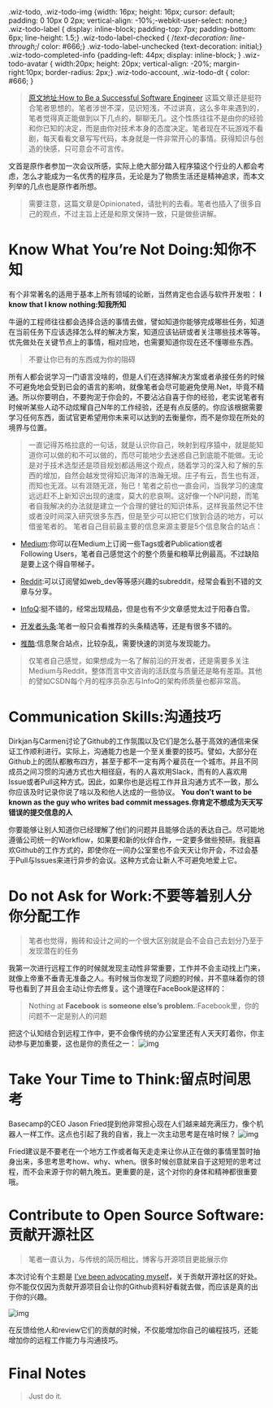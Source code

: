 ﻿.wiz-todo, .wiz-todo-img {width: 16px; height: 16px; cursor: default; padding: 0 10px 0 2px; vertical-align: -10%;-webkit-user-select: none;} .wiz-todo-label { display: inline-block; padding-top: 7px; padding-bottom: 6px; line-height: 1.5;} .wiz-todo-label-checked { /*text-decoration: line-through;*/ color: #666;} .wiz-todo-label-unchecked {text-decoration: initial;} .wiz-todo-completed-info {padding-left: 44px; display: inline-block; } .wiz-todo-avatar { width:20px; height: 20px; vertical-align: -20%; margin-right:10px; border-radius: 2px;} .wiz-todo-account, .wiz-todo-dt { color: #666; }
> [原文地址:How to Be a Successful Software Engineer](https://medium.com/@swissspidy/how-to-be-a-successful-software-engineer-dfc3f9e63462#.vii2llqfp)
> 这篇文章还是挺符合笔者思想的。笔者涉世不深，见识短浅，不过讲真，这么多年来遇到的，笔者觉得真正能做到以下几点的，聊聊无几。这个性质往往不是由你的经验和你已知的决定，而是由你对技术本身的态度决定。笔者现在不玩游戏不看剧，每天看看文章写写代码，本身就是一件非常开心的事情。获得知识与创造的快感，只可意会不可言传。


文首是原作者参加一次会议所感，实际上绝大部分踏入程序猿这个行业的人都会考虑，怎么才能成为一名优秀的程序员，无论是为了物质生活还是精神追求，而本文列举的几点也是原作者所想。



> 需要注意，这篇文章是Opinionated，请批判的去看。笔者也插入了很多自己的观点，不过主旨上还是和原文保持一致，只是做些讲解。


# Know What You’re Not Doing:知你不知
有个非常著名的适用于基本上所有领域的论断，当然肯定也合适与软件开发啦：
**I know that I know nothing:知我所知**



牛逼的工程师往往都会选择合适的事情去做，譬如知道你能够完成哪些任务，知道在当前任务下应该选择怎么样的解决方案，知道应该钻研或者关注哪些技术等等。优先做处在关键节点上的事情，相对应地，也需要知道你现在还不懂哪些东西。
> 不要让你已有的东西成为你的阻碍


所有人都会说学习一门语言没啥的，但是人们在选择解决方案或者承接任务的时候不可避免地会受到已会的语言的影响，就像笔者会尽可能避免使用.Net，毕竟不精通。所以你要明白，不要拘泥于你会的，不要沾沾自喜于你的经验，老实说笔者有时候听某些人动不动炫耀自己N年的工作经验，还是有点反感的。你应该根据需要学习任何东西，面试官更希望用你未来可以达到的去衡量你，而不是你现在所处的境界与位置。
> 一直记得苏格拉底的一句话，就是认识你自己，映射到程序猿中，就是能知道你可以做的和不可以做的，而尽可能地少去迷惑自己到底能不能做。无论是对于技术选型还是项目规划都适用这个观点，随着学习的深入和了解的东西的增加，自然会越发觉得知识海洋的浩瀚无垠。庄子有云，吾生也有涯，而知也无涯。以有涯随无涯，殆已！笔者之前也一直会问，当我学习的速度远远赶不上新知识出现的速度，莫大的悲哀啊。这好像一个NP问题，而笔者自我解决的办法就是建立一个合理的健壮的知识体系，这样我虽然记不住或者没时间深入研究很多东西，但是至少可以把它们放到合适的地方，可以借鉴笔者的[]()。
> 笔者自己目前最主要的信息来源主要是5个信息聚合的站点：

> 
- [Medium](https://medium.com/@swissspidy/how-to-be-a-successful-software-engineer-dfc3f9e63462#.vii2llqfp):你可以在Medium上订阅一些Tags或者Publication或者Following Users，笔者自己感觉这个的整个质量和粮草比例最高。不过缺陷是要上这个得自带梯子。
> 
- [Reddit](https://www.reddit.com/):可以订阅譬如web_dev等等感兴趣的subreddit，经常会看到不错的文章与分享。
> 
- [InfoQ](http://www.infoq.com/cn/):挺不错的，经常出现精品，但是也有不少文章感觉太过于阳春白雪。
> 
- [开发者头条](http://toutiao.io/u/142222/subjects):笔者一般只会看推荐的头条精选等，还是有很多不错的。
> 
- [推酷](http://www.tuicool.com/topics):信息聚合站点，比较杂乱，需要快速的浏览与发现能力。
> 仅笔者自己感觉，如果想成为一名了解前沿的开发者，还是需要多关注Medium与Reddit，整体而言中文咨询的活跃度与质量还是略有差距。其他的譬如CSDN每个月的程序员杂志与InfoQ的架构师质量也都非常高。


# Communication Skills:沟通技巧
Dirkjan与Carmen讨论了Github的工作氛围以及它们是怎么基于高效的通信来保证工作顺利进行。实际上，沟通能力也是一个至关重要的技巧。譬如，大部分在Github上的团队都散布四方，甚至于都不一定有两个雇员在一个城市。并且不同成员之间习惯的沟通方式也大相径庭，有的人喜欢用Slack，而有的人喜欢用Issue或者Pull这种方式。因此，如果你也是远程工作并且沟通方式不一致，那么你应该及时记录你说了啥以及和他人达成的一些协议。
**You don’t want to be known as the guy who writes bad commit messages.你肯定不想成为天天写错误的提交信息的人**

你要能够让别人知道你已经理解了他们的问题并且能够合适的表达自己。尽可能地遵循公司统一的Workflow，如果要和新的伙伴合作，一定要多做些预研。我挺喜欢Github的工作方式的，即使你在一间办公室里也不会天天让你开会，不过会基于Pull与Issues来进行异步的会议。这种方式会让新人不可避免地爱上它。


# Do not Ask for Work:不要等着别人分你分配工作
> 笔者也觉得，搬砖和设计之间的一个很大区别就是会不会自己去划分乃至于发现潜在的任务


我第一次进行远程工作的时候就发现主动性非常重要，工作并不会主动找上门来，就像上帝重不垂青无准备之人。有时候当你发现了问题的时候，并不意味着你的领导也看到了并且会主动让你去修复。这个道理在FaceBook是这样的：
> Nothing at **Facebook** is **someone else’s problem.**:Facebook里，你的问题不一定是别人的问题


把这个认知结合到远程工作中，更不会像传统的办公室里还有人天天盯着你，你主动参与更加重要，这也是你的责任之一：
![img](http://7xi5sw.com1.z0.glb.clouddn.com/1-g-xIJKP25SLytKx_re8MRg.jpeg)


# Take Your Time to Think:留点时间思考
Basecamp的CEO Jason Fried提到他非常担心现在人们越来越充满压力，像个机器人一样工作。这点也引起了我的自省，我上一次主动思考是在啥时候？
![img](http://7xi5sw.com1.z0.glb.clouddn.com/1-ioZgc6wGQotwNxQbSk9vcA.jpeg)

 
Fried建议是不要老在一个地方工作或者每天走走来让你从正在做的事情里暂时抽身出来，多思考思考how、why、when。很多时候创意就来自于这短短的思考过程，而不会来源于你的朝九晚五。更重要的是，这个对你的身体和精神都很重要哦。


# Contribute to Open Source Software:贡献开源社区
> 笔者一直认为，与传统的简历相比，博客与开源项目更能展示你


本次讨论有个主题是 [I’ve been advocating myself](https://speakerdeck.com/swissspidy/from-blogger-to-wordpress-core-committer)，关于贡献开源社区的好处。你不能仅仅因为贡献开源项目会让你的Github资料好看就去做，而应该是真的出于你的兴趣。


![img](http://7xi5sw.com1.z0.glb.clouddn.com/1-AFF-qyL6gxjtVL-x78x8Tg.png)


在反馈给他人和review它们的贡献的时候，不仅能增加你自己的编程技巧，还能增加你的远程工作能力与沟通技巧。


# Final Notes
> Just do it.






